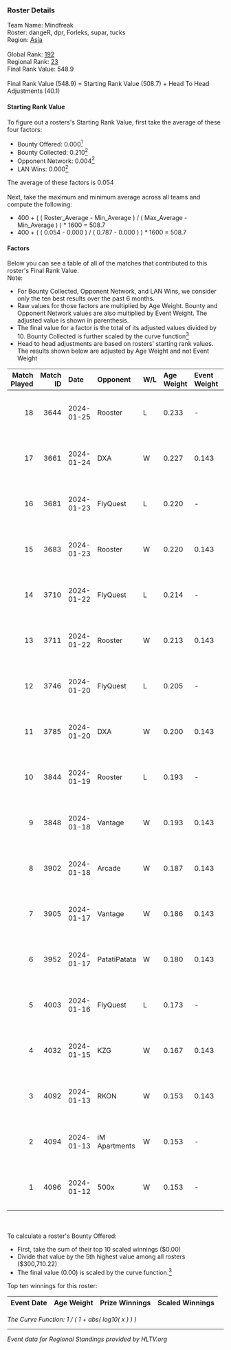 ### Roster Details<br />
Team Name: Mindfreak<br />
Roster: dangeR, dpr, Forleks, supar, tucks<br />
Region: [Asia]( ../standings_asia.md)<br />
<br />
Global Rank: [192](../standings_global.md)<br />
Regional Rank: [23]( ../standings_asia.md)<br />
Final Rank Value:  548.9<br />
<br />
Final Rank Value (548.9) = Starting Rank Value (508.7) + Head To Head Adjustments (40.1)<br />

#### Starting Rank Value<br />
To figure out a rosters's Starting Rank Value, first take the average of these four factors:<br />
- Bounty Offered: 0.000[<sup>1</sup>](#table2)
- Bounty Collected: 0.210[<sup>2</sup>](#table1)
- Opponent Network: 0.004[<sup>2</sup>](#table1)
- LAN Wins: 0.000[<sup>2</sup>](#table1)

The average of these factors is 0.054<br />
<br />
Next, take the maximum and minimum average across all teams and compute the following:<br />
- 400 + ( ( Roster_Average - Min_Average ) / ( Max_Average - Min_Average ) ) * 1600 = 508.7
- 400 + ( ( 0.054 - 0.000 ) / ( 0.787 - 0.000 ) ) * 1600 = 508.7


#### Factors<br />
Below you can see a table of all of the matches that contributed to this roster's Final Rank Value.<br />
Note:<br />

- For Bounty Collected, Opponent Network, and LAN Wins, we consider only the ten best results over the past 6 months.
- Raw values for those factors are multiplied by Age Weight. Bounty and Opponent Network values are also multiplied by Event Weight. The adjusted value is shown in parenthesis.
- The final value for a factor is the total of its adjusted values divided by 10. Bounty Collected is further scaled by the curve function[<sup>3</sup>](#curveFunction)
- Head to head adjustments are based on rosters' starting rank values. The results shown below are adjusted by Age Weight and not Event Weight
<span id="table1"></span><br />


| Match Played | Match ID | Date       | Opponent      | W/L | Age Weight | Event Weight | Bounty Collected | Opponent Network | LAN Wins  | H2H Adj. | Roster                             |
| -: | -: | :- | :- | :- | :- | :- | :- | :- | :- | -: | :- |
|           18 |     3644 | 2024-01-25 | Rooster       | L   | 0.233      | -            | -                | -                | -         |    -1.36 | dangeR, dpr, Forleks, supar, tucks |
|           17 |     3661 | 2024-01-24 | DXA           | W   | 0.227      | 0.143        | 0.004 (0.000)    | 0.179 (0.006)    | 0 (0.000) |     5.05 | dangeR, dpr, Forleks, supar, tucks |
|           16 |     3681 | 2024-01-23 | FlyQuest      | L   | 0.220      | -            | -                | -                | -         |    -0.07 | dangeR, dpr, Forleks, supar, tucks |
|           15 |     3683 | 2024-01-23 | Rooster       | W   | 0.220      | 0.143        | 0.018 (0.001)    | 0.258 (0.008)    | 0 (0.000) |     5.72 | dangeR, dpr, Forleks, supar, tucks |
|           14 |     3710 | 2024-01-22 | FlyQuest      | L   | 0.214      | -            | -                | -                | -         |    -0.06 | dangeR, dpr, Forleks, supar, tucks |
|           13 |     3711 | 2024-01-22 | Rooster       | W   | 0.213      | 0.143        | 0.018 (0.001)    | 0.258 (0.008)    | 0 (0.000) |     5.59 | dangeR, dpr, Forleks, supar, tucks |
|           12 |     3746 | 2024-01-20 | FlyQuest      | L   | 0.205      | -            | -                | -                | -         |    -0.06 | dangeR, dpr, Forleks, supar, tucks |
|           11 |     3785 | 2024-01-20 | DXA           | W   | 0.200      | 0.143        | 0.000 (0.000)    | 0.007 (0.000)    | 0 (0.000) |     2.06 | dangeR, dpr, Forleks, supar, tucks |
|           10 |     3844 | 2024-01-19 | Rooster       | L   | 0.193      | -            | -                | -                | -         |    -1.00 | dangeR, dpr, Forleks, supar, tucks |
|            9 |     3848 | 2024-01-18 | Vantage       | W   | 0.193      | 0.143        | 0.003 (0.000)    | 0.166 (0.005)    | 0 (0.000) |     4.19 | dangeR, dpr, Forleks, supar, tucks |
|            8 |     3902 | 2024-01-18 | Arcade        | W   | 0.187      | 0.143        | 0.005 (0.000)    | 0.157 (0.004)    | 0 (0.000) |     4.17 | dangeR, dpr, Forleks, supar, tucks |
|            7 |     3905 | 2024-01-17 | Vantage       | W   | 0.186      | 0.143        | 0.003 (0.000)    | 0.166 (0.004)    | 0 (0.000) |     4.13 | dangeR, dpr, Forleks, supar, tucks |
|            6 |     3952 | 2024-01-17 | PatatiPatata  | W   | 0.180      | 0.143        | 0.000 (0.000)    | 0.000 (0.000)    | 0 (0.000) |     1.92 | dangeR, dpr, Forleks, supar, tucks |
|            5 |     4003 | 2024-01-16 | FlyQuest      | L   | 0.173      | -            | -                | -                | -         |    -0.04 | dangeR, dpr, Forleks, supar, tucks |
|            4 |     4032 | 2024-01-15 | KZG           | W   | 0.167      | 0.143        | 0.009 (0.000)    | 0.142 (0.003)    | 0 (0.000) |     4.02 | dangeR, dpr, Forleks, supar, tucks |
|            3 |     4092 | 2024-01-13 | RKON          | W   | 0.153      | 0.143        | 0.000 (0.000)    | 0.074 (0.002)    | 0 (0.000) |     2.48 | dangeR, dpr, Forleks, supar, tucks |
|            2 |     4094 | 2024-01-13 | iM Apartments | W   | 0.153      | -            | -                | -                | -         |     1.69 | dangeR, dpr, Forleks, supar, tucks |
|            1 |     4096 | 2024-01-12 | 500x          | W   | 0.153      | -            | -                | -                | -         |     1.69 | dangeR, dpr, Forleks, supar, tucks |

<br />
<span id="table2"></span><br />
To calculate a roster's Bounty Offered:<br />

- First, take the sum of their top 10 scaled winnings ($0.00)
- Divide that value by the 5th highest value among all rosters ($300,710.22)
- The final value (0.00) is scaled by the curve function.[<sup>3</sup>](#curveFunction)

Top ten winnings for this roster:<br />

| Event Date | Age Weight | Prize Winnings | Scaled Winnings |
| :- | -: | :- | :- |


<span id="curveFunction"></span>_The Curve Function: 1 / ( 1 + abs( log10( x ) ) )_<br />

---
_Event data for Regional Standings provided by HLTV.org_<br />
